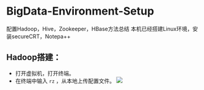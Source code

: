 # BigData-Environment-Setup
配置Hadoop，Hive，Zookeeper，HBase方法总结
本机已经搭建Linux环境，安装secureCRT，Notepa++
## Hadoop搭建：
* 打开虚拟机，打开终端。
* 在终端中输入 `rz` ，从本地上传配置文件。
![](BigData-Environment-Setup/ScreenShoot/rz.png)
